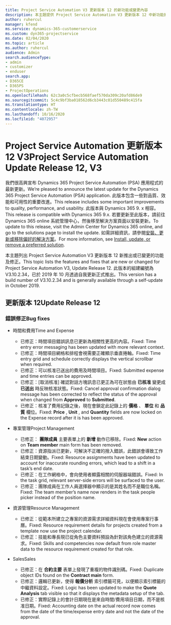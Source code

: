 ```yaml
---
title: Project Service Automation V3 更新版本 12 的新功能或變更內容
description: 本主題提供 Project Service Automation V3 更新版本 12 中新功能的相關資訊。
author: ruhercul
manager: kfend
ms.service: dynamics-365-customerservice
ms.custom: dyn365-projectservice
ms.date: 02/04/2020
ms.topic: article
ms.author: ruhercul
audience: Admin
search.audienceType:
- admin
- customizer
- enduser
search.app:
- D365CE
- D365PS
- ProjectOperations
ms.openlocfilehash: 62c3a0c5cfbecb568faef570da309c20afd86de9
ms.sourcegitcommit: 5c4c9bf3ba018562d6cb3443c01d550489c415fa
ms.translationtype: HT
ms.contentlocale: zh-TW
ms.lasthandoff: 10/16/2020
ms.locfileid: "4072957"
---
```

# <a name="project-service-automation-update-release-12-v3"></a><span data-ttu-id="2e034-103">Project Service Automation 更新版本 12 V3</span><span class="sxs-lookup"><span data-stu-id="2e034-103">Project Service Automation Update Release 12, V3</span></span>
<span data-ttu-id="2e034-104">我們很高興宣布 Dynamics 365 Project Service Automation (PSA) 應用程式的最新更新。</span><span class="sxs-lookup"><span data-stu-id="2e034-104">We’re pleased to announce the latest update for the Dynamics 365 Project Service Automation (PSA) application.</span></span> <span data-ttu-id="2e034-105">此版本包含一些對品質、效能和可用性的重要改進。</span><span class="sxs-lookup"><span data-stu-id="2e034-105">This release includes some important improvements to quality, performance, and usability.</span></span> <span data-ttu-id="2e034-106">此版本與 Dynamics 365 9. x 相容。</span><span class="sxs-lookup"><span data-stu-id="2e034-106">This release is compatible with Dynamics 365 9.x.</span></span> <span data-ttu-id="2e034-107">若要更新至此版本，請前往 Dynamics 365 online 系統管理中心，然後移至解決方案頁面以安裝更新。</span><span class="sxs-lookup"><span data-stu-id="2e034-107">To update to this release, visit the Admin Center for Dynamics 365 online, and go to the solutions page to install the update.</span></span> <span data-ttu-id="2e034-108">如需詳細資訊，請參閱[安裝、更新或移除偏好的解決方案](https://docs.microsoft.com/power-platform/admin/install-remove-preferred-solution)。</span><span class="sxs-lookup"><span data-stu-id="2e034-108">For more information, see [Install, update, or remove a preferred solution](https://docs.microsoft.com/power-platform/admin/install-remove-preferred-solution).</span></span>

<span data-ttu-id="2e034-109">本主題列出 Project Service Automation V3 更新版本 12 新推出或已變更的功能及修正。</span><span class="sxs-lookup"><span data-stu-id="2e034-109">This topic lists the features and fixes that are new or changed for Project Service Automation V3, Update Release 12.</span></span> <span data-ttu-id="2e034-110">此版本的組建編號為 V3.10.2.34，已於 2019 年 10 月透過自我更新正式推出。</span><span class="sxs-lookup"><span data-stu-id="2e034-110">This version has a build number of V3.10.2.34 and is generally available through a self-update in October 2019.</span></span>

## <a name="update-release-12"></a><span data-ttu-id="2e034-111">更新版本 12</span><span class="sxs-lookup"><span data-stu-id="2e034-111">Update Release 12</span></span>

### <a name="bug-fixes"></a><span data-ttu-id="2e034-112">錯誤修正</span><span class="sxs-lookup"><span data-stu-id="2e034-112">Bug fixes</span></span>

- <span data-ttu-id="2e034-113">時間和費用</span><span class="sxs-lookup"><span data-stu-id="2e034-113">Time and Expense</span></span>

    - <span data-ttu-id="2e034-114">已修正：時間項目錯誤訊息已更新為相關性更高的內容。</span><span class="sxs-lookup"><span data-stu-id="2e034-114">Fixed: Time entry error messaging has been updated with more relevant context.</span></span>
    - <span data-ttu-id="2e034-115">已修正：時間項目網格和排程會視需要正確顯示垂直捲軸。</span><span class="sxs-lookup"><span data-stu-id="2e034-115">Fixed: Time entry grid and schedule correctly displays the vertical scrollbar when required.</span></span>
    - <span data-ttu-id="2e034-116">已修正：可以核准已送出的費用及時間項目。</span><span class="sxs-lookup"><span data-stu-id="2e034-116">Fixed: Submitted expense and time entries can be approved.</span></span>
    - <span data-ttu-id="2e034-117">已修正：[取消核准] 確認對話方塊訊息已更正為可在狀態由 **已核准** 變更成 **已送出** 時反映核准狀態。</span><span class="sxs-lookup"><span data-stu-id="2e034-117">Fixed: Cancel approval confirmation dialog message has been corrected to reflect the status of the approval when changed from **Approved** to **Submitted**.</span></span>
    - <span data-ttu-id="2e034-118">已修正：核准了費用記錄之後，現在會鎖定此記錄上的 **價格** 、 **單位** 和 **品質** 欄位。</span><span class="sxs-lookup"><span data-stu-id="2e034-118">Fixed: **Price** , **Unit** , and **Quantity** fields are now locked on the Expense record after it is has been approved.</span></span>

- <span data-ttu-id="2e034-119">專案管理</span><span class="sxs-lookup"><span data-stu-id="2e034-119">Project Management</span></span>

    - <span data-ttu-id="2e034-120">已修正： **團隊成員** 主要表單上的 **新增** 動作已移除。</span><span class="sxs-lookup"><span data-stu-id="2e034-120">Fixed: **New** action on **Team member** main form has been removed.</span></span>
    - <span data-ttu-id="2e034-121">已修正：資源指派已更新，可解決不正確的捨入錯誤，此錯誤會導致工作結束日期變動。</span><span class="sxs-lookup"><span data-stu-id="2e034-121">Fixed: Resource assignments have been updated to account for inaccurate rounding errors, which lead to a shift in a task’s end date.</span></span>
    - <span data-ttu-id="2e034-122">已修正：在工作網格中，會向使用者顯露相關的伺服器端錯誤。</span><span class="sxs-lookup"><span data-stu-id="2e034-122">Fixed: In the task grid, relevant server-side errors will be surfaced to the user.</span></span>
    - <span data-ttu-id="2e034-123">已修正：團隊成員在工作人員選擇器中顯示的是其姓名而不是職位名稱。</span><span class="sxs-lookup"><span data-stu-id="2e034-123">Fixed: The team member’s name now renders in the task people picker instead of the position name.</span></span>

- <span data-ttu-id="2e034-124">資源管理</span><span class="sxs-lookup"><span data-stu-id="2e034-124">Resource Management</span></span>

    - <span data-ttu-id="2e034-125">已修正：從範本所建立之專案的資源需求詳細資料現在會使用專案行事曆。</span><span class="sxs-lookup"><span data-stu-id="2e034-125">Fixed: Resource requirement details for projects created from a template now use the project calendar.</span></span>
    - <span data-ttu-id="2e034-126">已修正：技能和專長現已從角色主要資料預設為針對該角色建立的資源需求。</span><span class="sxs-lookup"><span data-stu-id="2e034-126">Fixed: Skills and competencies now default from role master data to the resource requirement created for that role.</span></span>

- <span data-ttu-id="2e034-127">Sales</span><span class="sxs-lookup"><span data-stu-id="2e034-127">Sales</span></span>

    - <span data-ttu-id="2e034-128">已修正：在 **合約主要** 表單上發現了重複的物件識別碼。</span><span class="sxs-lookup"><span data-stu-id="2e034-128">Fixed: Duplicate object IDs found on the **Contract main** form.</span></span>
    - <span data-ttu-id="2e034-129">已修正：邏輯已更新，使得 **報價分析** 索引標籤可見，以便顯示索引標籤的中繼資料設定。</span><span class="sxs-lookup"><span data-stu-id="2e034-129">Fixed: Logic has been updated to make the **Quote Analysis** tab visible so that it displays the metadata setup of the tab.</span></span>
    - <span data-ttu-id="2e034-130">已修正：實際記錄上的會計日期現在是來自時間/費用項目日期，而不是核准日期。</span><span class="sxs-lookup"><span data-stu-id="2e034-130">Fixed: Accounting date on the actual record now comes from the date of the time/expense entry date and not the date of the approval.</span></span>
